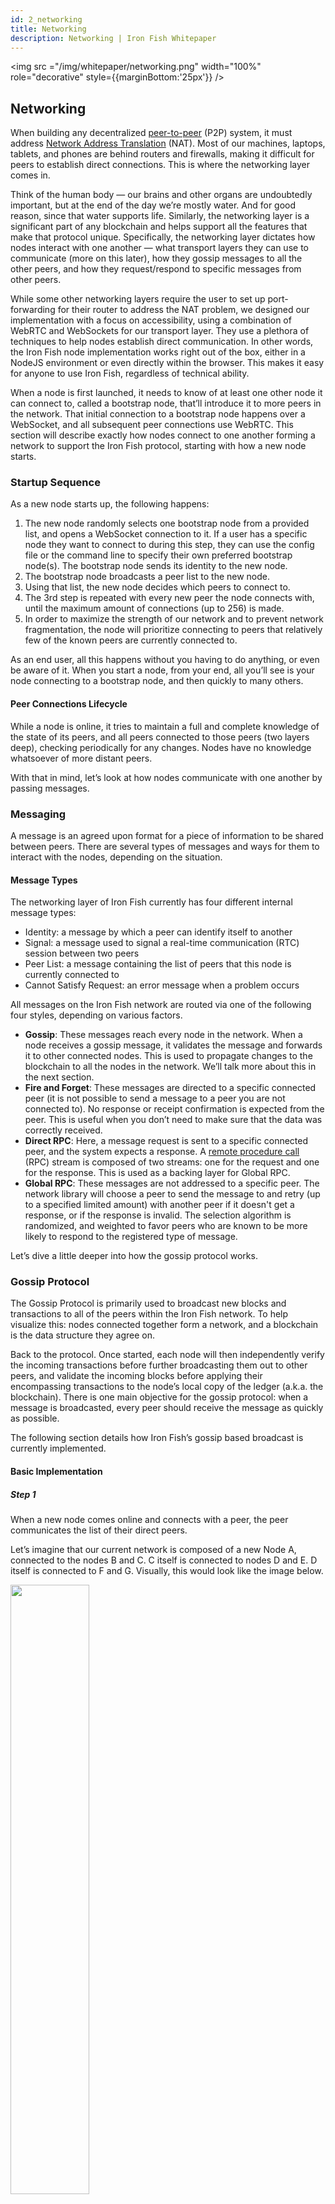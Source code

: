 ```yaml
---
id: 2_networking
title: Networking
description: Networking | Iron Fish Whitepaper
---
```


<img src ="/img/whitepaper/networking.png" width="100%" role="decorative" style={{marginBottom:'25px'}} />

## Networking
When building any decentralized [peer-to-peer](https://en.wikipedia.org/wiki/Peer-to-peer) (P2P) system, it must address [Network Address Translation](https://docs.libp2p.io/concepts/nat/) (NAT). Most of our machines, laptops, tablets, and phones are behind routers and firewalls, making it difficult for peers to establish direct connections. This is where the networking layer comes in.

Think of the human body — our brains and other organs are undoubtedly important, but at the end of the day we’re mostly water. And for good reason, since that water supports life. Similarly, the networking layer is a significant part of any blockchain and helps support all the features that make that protocol unique. Specifically, the networking layer dictates how nodes interact with one another — what transport layers they can use to communicate (more on this later), how they gossip messages to all the other peers, and how they request/respond to specific messages from other peers.

While some other networking layers require the user to set up port-forwarding for their router to address the NAT problem, we designed our implementation with a focus on accessibility, using a combination of WebRTC and WebSockets for our transport layer. They use a plethora of techniques to help nodes establish direct communication. In other words, the Iron Fish node implementation works right out of the box, either in a NodeJS environment or even directly within the browser. This makes it easy for anyone to use Iron Fish, regardless of technical ability.

When a node is first launched, it needs to know of at least one other node it can connect to, called a bootstrap node, that’ll introduce it to more peers in the network. That initial connection to a bootstrap node happens over a WebSocket, and all subsequent peer connections use WebRTC. This section will describe exactly how nodes connect to one another forming a network to support the Iron Fish protocol, starting with how a new node starts.

### Startup Sequence
As a new node starts up, the following happens:
1. The new node randomly selects one bootstrap node from a provided list, and opens a WebSocket connection to it. If a user has a specific node they want to connect to during this step, they can use the config file or the command line to specify their own preferred bootstrap node(s). The bootstrap node sends its identity to the new node.
2. The bootstrap node broadcasts a peer list to the new node.
3. Using that list, the new node decides which peers to connect to.
4. The 3rd step is repeated with every new peer the node connects with, until the maximum amount of connections (up to 256) is made.
5. In order to maximize the strength of our network and to prevent network fragmentation, the node will prioritize connecting to peers that relatively few of the known peers are currently connected to.

As an end user, all this happens without you having to do anything, or even be aware of it. When you start a node, from your end, all you’ll see is your node connecting to a bootstrap node, and then quickly to many others.

#### Peer Connections Lifecycle
While a node is online, it tries to maintain a full and complete knowledge of the state of its peers, and all peers connected to those peers (two layers deep), checking periodically for any changes. Nodes have no knowledge whatsoever of more distant peers.

With that in mind, let’s look at how nodes communicate with one another by passing messages.

### Messaging
A message is an agreed upon format for a piece of information to be shared between peers. There are several types of messages and ways for them to interact with the nodes, depending on the situation.

#### Message Types
The networking layer of Iron Fish currently has four different internal message types:
- Identity: a message by which a peer can identify itself to another
- Signal: a message used to signal a real-time communication (RTC) session between two peers
- Peer List: a message containing the list of peers that this node is currently connected to
- Cannot Satisfy Request: an error message when a problem occurs

All messages on the Iron Fish network are routed via one of the following four styles, depending on various factors.

- **Gossip**: These messages reach every node in the network. When a node receives a gossip message, it validates the message and forwards it to other connected nodes. This is used to propagate changes to the blockchain to all the nodes in the network. We’ll talk more about this in the next section.
- **Fire and Forget**: These messages are directed to a specific connected peer (it is not possible to send a message to a peer you are not connected to). No response or receipt confirmation is expected from the peer. This is useful when you don’t need to make sure that the data was correctly received.
- **Direct RPC**: Here, a message request is sent to a specific connected peer, and the system expects a response. A [remote procedure call](https://www.geeksforgeeks.org/remote-procedure-call-rpc-in-operating-system/) (RPC) stream is composed of two streams: one for the request and one for the response. This is used as a backing layer for Global RPC.
- **Global RPC**: These messages are not addressed to a specific peer. The network library will choose a peer to send the message to and retry (up to a specified limited amount) with another peer if it doesn't get a response, or if the response is invalid. The selection algorithm is randomized, and weighted to favor peers who are known to be more likely to respond to the registered type of message.

Let’s dive a little deeper into how the gossip protocol works.

### Gossip Protocol
The Gossip Protocol is primarily used to broadcast new blocks and transactions to all of the peers within the Iron Fish network. To help visualize this: nodes connected together form a network, and a blockchain is the data structure they agree on.

Back to the protocol. Once started, each node will then independently verify the incoming transactions before further broadcasting them out to other peers, and validate the incoming blocks before applying their encompassing transactions to the node’s local copy of the ledger (a.k.a. the blockchain). There is one main objective for the gossip protocol: when a message is broadcasted, every peer should receive the message as quickly as possible.

The following section details how Iron Fish’s gossip based broadcast is currently implemented.

#### Basic Implementation

##### Step 1
When a new node comes online and connects with a peer, the peer communicates the list of their direct peers.

Let’s imagine that our current network is composed of a new Node A, connected to the nodes B and C. C itself is connected to nodes D and E. D itself is connected to F and G. Visually, this would look like the image below.

<img src ="/img/whitepaper/network/nodes.svg" width="50%" role="decorative" />
<br />
<em>Visualization of how our example nodes are connected.</em>
<br />
<br />

Nodes are only aware of their direct neighbors, and their neighbor’s neighbors. Node A will have no knowledge of Nodes beyond D and E.

Node A can now decide to connect to some of the peers, and will store a copy of each node peers list.

##### Step 2
When node A decides to broadcast a new message, it’ll send out a Gossip-type message to all of its connected peers (in this example, C and B).

<img src ="/img/whitepaper/network/nodes2.svg" width="50%" role="decorative" />
<br />
<br />

Then, each subsequent node will broadcast the message to their other peers, until the entire network receives the message. In this example, C broadcasts the message to D and G. Then D broadcasts the message to F and G.

<img src ="/img/whitepaper/network/nodes3.svg" width="50%" role="decorative" />
<img src ="/img/whitepaper/network/nodes4.svg" width="50%" role="decorative" />

#### Optimization
To reduce network congestion, we implemented the following Gossip Protocol improvements.

##### Local history
In an effort to avoid an infinite broadcast of the same message, each node stores a set of all the gossiped messages it has seen. When a node receives a gossip-type message already in the set (meaning it was seen before), it ignores the message. The set that keeps track of these gossip-type messages is bound to a specific size and old ones are evicted in a first-in first-out order.

##### Neighbour cast
To avoid spamming the peers with duplicated messages, we implemented two other solutions:
- When Node A gossips a message to Node B, Node B does not send back the message to Node A.
- When Node A sends a message to Node B, Node B (knowing that A already took care of it) will avoid sending messages to any peer Nodes A and B are both connected to.

In the example below, Node A is connected to B, C, D, E, and stores a list of peers connections two levels deep.

When Node A gossips a message, the propagation happens in two steps:
1. Node A broadcasts to Nodes B, C, D and E.
2. Node B forwards the message to G. It does not forward it to C and E because it knows that Node A is connected to them and already sent it. Node C forwards the message to H. Node D forwards to I and Node E to F.

<img src ="/img/whitepaper/network/nodes5.svg" width="100%" role="decorative" />

When Node F gossips a message, in this example, the propagation happens in four steps:
1. Node F broadcasts the message to Node E.
2. Node E forwards the message to both A and B.
3. Node B forward to G. It does not forward to A because it knows that E is connected to A. It does not forward to C, because it knows it is connected to A.
4. Node C and Node D both forward the message to H and I .

<img src ="/img/whitepaper/network/nodes6.svg" width="100%" role="decorative" />

##### Looking Forward
We are exploring how to improve the block propagation at the application level before the main net launch. Instead of sending the entire block, a node will first send a header of the block. The peer node can then verify that it didn’t already receive it before requesting the data of the full block. We are also considering other implementations like [IBLTs](https://gist.github.com/gavinandresen/e20c3b5a1d4b97f79ac2) or [Minisketch](https://github.com/sipa/minisketch) to understand the pros and cons of each solution.